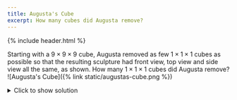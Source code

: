 ```yaml
---
title: Augusta's Cube
excerpt: How many cubes did Augusta remove?
---
```

{% include header.html %}

Starting with a $9\times9\times9$ cube, Augusta removed as few $1\times1\times1$ cubes as possible so that the resulting sculpture had front view, top view and side view all the same, as shown.
How many $1\times1\times1$ cubes did Augusta remove?
![Augusta's Cube]({% link static/augustas-cube.png %})

<details>
  <summary>Click to show solution</summary>
  
 <blockquote> Answer: 329</blockquote>   
  
 <p>
  The only cubes that Augusta has to remove are those that are in one of the 9 holes in at least one of the 3 views.
 </p>
  
 <p>
  Consider first making the central $3\times3$ hole from each direction. Each such hole can be considered as three $3\times3\times3$ cubes, but the three directions have a central $3\times3\times3$ cube in common. Consequently $7\times3^3=7\times27=189$ unit cubes are removed to make these holes, and $20\times33=540$ cubes are left.
 </p>
  
 <p>
  Now consider the $1\times1$ holes from each direction. Each of the twenty $3\times3\times3$ cubes remaining will have $7$ unit cubes removed, so $20\times7=140$ unit cubes in all.
  In total, Augusta removes $189 + 140=329$ unit cubes  
 </p>
 
</details>
